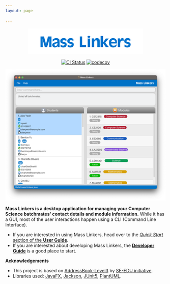 ```yaml
---
layout: page

---
```


<div align="center">
<img src="images/Logo.png" width="360">

[![CI Status](https://github.com/AY2223S1-CS2103T-T11-4/tp/workflows/Java%20CI/badge.svg)](https://github.com/AY2223S1-CS2103T-T11-4/tp/actions)
[![codecov](https://codecov.io/gh/AY2223S1-CS2103T-T11-4/tp/branch/master/graph/badge.svg?token=SQHP14Y75Q)](https://codecov.io/gh/AY2223S1-CS2103T-T11-4/tp)
</div>

![Ui](images/Ui.png)

**Mass Linkers is a desktop application for managing your Computer Science batchmates' contact details and module information.** While it has a GUI, most of the user interactions happen using a CLI (Command Line Interface).

* If you are interested in using Mass Linkers, head over to the [_Quick Start_ section of the **User Guide**](UserGuide.html#quick-start).
* If you are interested about developing Mass Linkers, the [**Developer Guide**](DeveloperGuide.html) is a good place to start.


**Acknowledgements**

* This project is based on [AddressBook-Level3](https://se-education.org/addressbook-level3/) by [SE-EDU initiative](https://se-education.org/).
* Libraries used: [JavaFX](https://openjfx.io/), [Jackson](https://github.com/FasterXML/jackson), [JUnit5](https://github.com/junit-team/junit5), [PlantUML](https://plantuml.com/).
